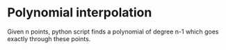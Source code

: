 # Polynomial interpolation
Given n points, python script finds a polynomial of degree n-1 which goes exactly through these points.
